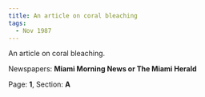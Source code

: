 ```yaml
---  
title: An article on coral bleaching  
tags:  
  - Nov 1987  
---  
```

  
An article on coral bleaching.  
  
Newspapers: **Miami Morning News or The Miami Herald**  
  
Page: **1**, Section: **A** 
